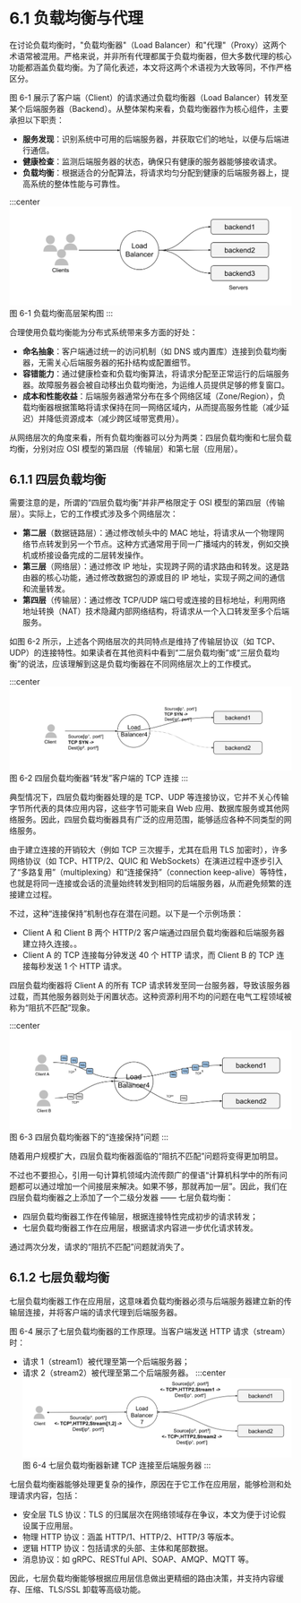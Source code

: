 # 6.1 负载均衡与代理

在讨论负载均衡时，"负载均衡器"（Load Balancer）和"代理"（Proxy）这两个术语常被混用。严格来说，并非所有代理都属于负载均衡器，但大多数代理的核心功能都涵盖负载均衡。为了简化表述，本文将这两个术语视为大致等同，不作严格区分。

图 6-1 展示了客户端（Client）的请求通过负载均衡器（Load Balancer）转发至某个后端服务器（Backend）。从整体架构来看，负载均衡器作为核心组件，主要承担以下职责：

- **服务发现**：识别系统中可用的后端服务器，并获取它们的地址，以便与后端进行通信。
- **健康检查**：监测后端服务器的状态，确保只有健康的服务器能够接收请求。
- **负载均衡**：根据适合的分配算法，将请求均匀分配到健康的后端服务器上，提高系统的整体性能与可靠性。

:::center
  ![](../assets/balancer.svg)<br/>
 图 6-1 负载均衡高层架构图
:::

合理使用负载均衡能为分布式系统带来多方面的好处：

- **命名抽象**：客户端通过统一的访问机制（如 DNS 或内置库）连接到负载均衡器，无需关心后端服务器的拓扑结构或配置细节。
- **容错能力**：通过健康检查和负载均衡算法，将请求分配至正常运行的后端服务器。故障服务器会被自动移出负载均衡池，为运维人员提供足够的修复窗口。
- **成本和性能收益**：后端服务器通常分布在多个网络区域（Zone/Region），负载均衡器根据策略将请求保持在同一网络区域内，从而提高服务性能（减少延迟）并降低资源成本（减少跨区域带宽费用）。

从网络层次的角度来看，所有负载均衡器可以分为两类：四层负载均衡和七层负载均衡，分别对应 OSI 模型的第四层（传输层）和第七层（应用层）。
## 6.1.1 四层负载均衡

需要注意的是，所谓的“四层负载均衡”并非严格限定于 OSI 模型的第四层（传输层）。实际上，它的工作模式涉及多个网络层次：
- **第二层**（数据链路层）：通过修改帧头中的 MAC 地址，将请求从一个物理网络节点转发到另一个节点。这种方式通常用于同一广播域内的转发，例如交换机或桥接设备完成的二层转发操作。
- **第三层**（网络层）：通过修改 IP 地址，实现跨子网的请求路由和转发。这是路由器的核心功能，通过修改数据包的源或目的 IP 地址，实现子网之间的通信和流量转发。
- **第四层**（传输层）：通过修改 TCP/UDP 端口号或连接的目标地址，利用网络地址转换（NAT）技术隐藏内部网络结构，将请求从一个入口转发至多个后端服务。

如图 6-2 所示，上述各个网络层次的共同特点是维持了传输层协议（如 TCP、UDP）的连接特性。如果读者在其他资料中看到“二层负载均衡”或“三层负载均衡”的说法，应该理解到这是负载均衡器在不同网络层次上的工作模式。

:::center
  ![](../assets/balancer4.svg)<br/>
 图 6-2 四层负载均衡器“转发”客户端的 TCP 连接
:::

典型情况下，四层负载均衡器处理的是 TCP、UDP 等连接协议，它并不关心传输字节所代表的具体应用内容，这些字节可能来自 Web 应用、数据库服务或其他网络服务。因此，四层负载均衡器具有广泛的应用范围，能够适应各种不同类型的网络服务。

由于建立连接的开销较大（例如 TCP 三次握手，尤其在启用 TLS 加密时），许多网络协议（如 TCP、HTTP/2、QUIC 和 WebSockets）在演进过程中逐步引入了“多路复用”（multiplexing）和“连接保持”（connection keep-alive）等特性，也就是将同一连接或会话的流量始终转发到相同的后端服务器，从而避免频繁的连接建立过程。

不过，这种“连接保持”机制也存在潜在问题。以下是一个示例场景：

- Client A 和 Client B 两个 HTTP/2 客户端通过四层负载均衡器和后端服务器建立持久连接。。
- Client A 的 TCP 连接每分钟发送 40 个 HTTP 请求，而 Client B 的 TCP 连接每秒发送 1 个 HTTP 请求。

四层负载均衡器将 Client A 的所有 TCP 请求转发至同一台服务器，导致该服务器过载，而其他服务器则处于闲置状态。这种资源利用不均的问题在电气工程领域被称为“阻抗不匹配”现象。

:::center
  ![](../assets/l4-connection-v2.svg)<br/>
  图 6-3 四层负载均衡器下的“连接保持”问题
:::

随着用户规模扩大，四层负载均衡器面临的“阻抗不匹配”问题将变得更加明显。

不过也不要担心，引用一句计算机领域内流传颇广的俚语“计算机科学中的所有问题都可以通过增加一个间接层来解决。如果不够，那就再加一层”。因此，我们在四层负载均衡器之上添加了一个二级分发器 —— 七层负载均衡：

- 四层负载均衡器工作在传输层，根据连接特性完成初步的请求转发；
- 七层负载均衡器工作在应用层，根据请求内容进一步优化请求转发。

通过两次分发，请求的“阻抗不匹配”问题就消失了。

## 6.1.2 七层负载均衡

七层负载均衡器工作在应用层，这意味着负载均衡器必须与后端服务器建立新的传输层连接，并将客户端的请求代理到后端服务器。

图 6-4 展示了七层负载均衡器的工作原理。当客户端发送 HTTP 请求（stream）时：

- 请求 1（stream1）被代理至第一个后端服务器；
- 请求 2（stream2）被代理至第二个后端服务器。
:::center
  ![](../assets/balancer7.svg)<br/>
  图 6-4 七层负载均衡器新建 TCP 连接至后端服务器
:::

七层负载均衡器能够处理更复杂的操作，原因在于它工作在应用层，能够检测和处理请求内容，包括：

- 安全层 TLS 协议：TLS 的归属层次在网络领域存在争议，本文为便于讨论假设属于应用层。
- 物理 HTTP 协议：涵盖 HTTP/1、HTTP/2、HTTP/3 等版本。
- 逻辑 HTTP 协议：包括请求的头部、主体和尾部数据。
- 消息协议：如 gRPC、RESTful API、SOAP、AMQP、MQTT 等。

因此，七层负载均衡能够根据应用层信息做出更精细的路由决策，并支持内容缓存、压缩、TLS/SSL 卸载等高级功能。
